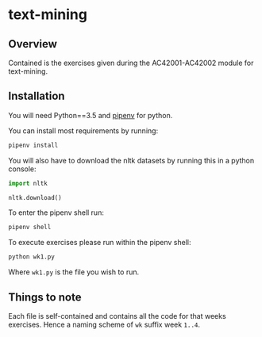 # text-mining

## Overview

Contained is the exercises given during the AC42001-AC42002 module for text-mining.

## Installation

You will need Python==3.5 and [pipenv](https://docs.pipenv.org/) for python.

You can install most requirements by running:

```python
pipenv install
```

You will also have to download the nltk datasets by running this in a python console:

```python
import nltk

nltk.download()
```

To enter the pipenv shell run:

```python
pipenv shell
```

To execute exercises please run within the pipenv shell:

```python
python wk1.py
```

Where `wk1.py` is the file you wish to run.

## Things to note

Each file is self-contained and contains all the code for that weeks exercises. Hence a naming scheme of `wk` suffix week `1..4`.